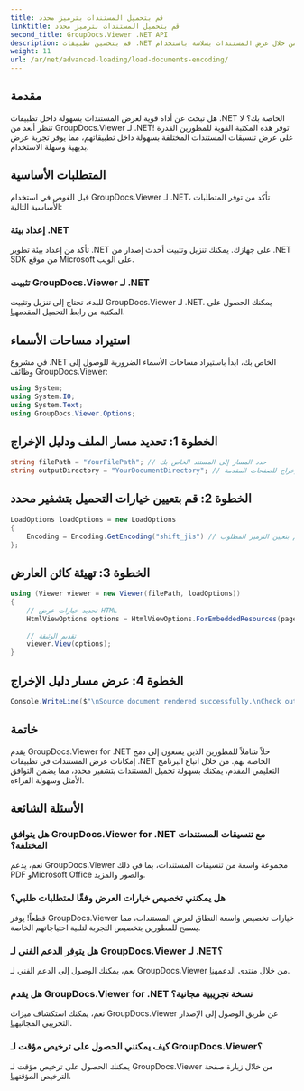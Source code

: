 ```yaml
---
title: قم بتحميل المستندات بترميز محدد
linktitle: قم بتحميل المستندات بترميز محدد
second_title: GroupDocs.Viewer .NET API
description: قم بتحسين تطبيقات .NET الخاصة بك من خلال عرض المستندات بسلاسة باستخدام GroupDocs.Viewer لـ .NET. يمكنك بسهولة تحميل المستندات بتشفير محدد وتخصيص تجربة المشاهدة.
weight: 11
url: /ar/net/advanced-loading/load-documents-encoding/
---
```

## مقدمة
هل تبحث عن أداة قوية لعرض المستندات بسهولة داخل تطبيقات .NET الخاصة بك؟ لا تنظر أبعد من GroupDocs.Viewer لـ .NET! توفر هذه المكتبة القوية للمطورين القدرة على عرض تنسيقات المستندات المختلفة بسهولة داخل تطبيقاتهم، مما يوفر تجربة عرض بديهية وسهلة الاستخدام.
## المتطلبات الأساسية
قبل الغوص في استخدام GroupDocs.Viewer لـ .NET، تأكد من توفر المتطلبات الأساسية التالية:
### إعداد بيئة .NET
تأكد من إعداد بيئة تطوير .NET على جهازك. يمكنك تنزيل وتثبيت أحدث إصدار من .NET SDK من موقع Microsoft على الويب.
### تثبيت GroupDocs.Viewer لـ .NET
 للبدء، تحتاج إلى تنزيل وتثبيت GroupDocs.Viewer لـ .NET. يمكنك الحصول على المكتبة من رابط التحميل المقدم[هنا](https://releases.groupdocs.com/viewer/net/).

## استيراد مساحات الأسماء
في مشروع .NET الخاص بك، ابدأ باستيراد مساحات الأسماء الضرورية للوصول إلى وظائف GroupDocs.Viewer:
```csharp
using System;
using System.IO;
using System.Text;
using GroupDocs.Viewer.Options;
```

## الخطوة 1: تحديد مسار الملف ودليل الإخراج
```csharp
string filePath = "YourFilePath"; // حدد المسار إلى المستند الخاص بك
string outputDirectory = "YourDocumentDirectory"; // تحديد دليل الإخراج للصفحات المقدمة
```
## الخطوة 2: قم بتعيين خيارات التحميل بتشفير محدد
```csharp
LoadOptions loadOptions = new LoadOptions
{
    Encoding = Encoding.GetEncoding("shift_jis") // قم بتعيين الترميز المطلوب (على سبيل المثال، Shift_jis)
};
```
## الخطوة 3: تهيئة كائن العارض
```csharp
using (Viewer viewer = new Viewer(filePath, loadOptions))
{
    // تحديد خيارات عرض HTML
    HtmlViewOptions options = HtmlViewOptions.ForEmbeddedResources(pageFilePathFormat);
    
    // تقديم الوثيقة
    viewer.View(options);
}
```
## الخطوة 4: عرض مسار دليل الإخراج
```csharp
Console.WriteLine($"\nSource document rendered successfully.\nCheck output in {outputDirectory}.");
```

## خاتمة
يقدم GroupDocs.Viewer for .NET حلاً شاملاً للمطورين الذين يسعون إلى دمج إمكانات عرض المستندات في تطبيقات .NET الخاصة بهم. من خلال اتباع البرنامج التعليمي المقدم، يمكنك بسهولة تحميل المستندات بتشفير محدد، مما يضمن التوافق الأمثل وسهولة القراءة.
## الأسئلة الشائعة
### هل يتوافق GroupDocs.Viewer for .NET مع تنسيقات المستندات المختلفة؟
نعم، يدعم GroupDocs.Viewer مجموعة واسعة من تنسيقات المستندات، بما في ذلك PDF وMicrosoft Office والصور والمزيد.
### هل يمكنني تخصيص خيارات العرض وفقًا لمتطلبات طلبي؟
قطعاً! يوفر GroupDocs.Viewer خيارات تخصيص واسعة النطاق لعرض المستندات، مما يسمح للمطورين بتخصيص التجربة لتلبية احتياجاتهم الخاصة.
### هل يتوفر الدعم الفني لـ GroupDocs.Viewer لـ .NET؟
 نعم، يمكنك الوصول إلى الدعم الفني لـ GroupDocs.Viewer من خلال منتدى الدعم[هنا](https://forum.groupdocs.com/c/viewer/9).
### هل يقدم GroupDocs.Viewer for .NET نسخة تجريبية مجانية؟
نعم، يمكنك استكشاف ميزات GroupDocs.Viewer عن طريق الوصول إلى الإصدار التجريبي المجاني[هنا](https://releases.groupdocs.com/).
### كيف يمكنني الحصول على ترخيص مؤقت لـ GroupDocs.Viewer؟
 يمكنك الحصول على ترخيص مؤقت لـ GroupDocs.Viewer من خلال زيارة صفحة الترخيص المؤقت[هنا](https://purchase.groupdocs.com/temporary-license/).